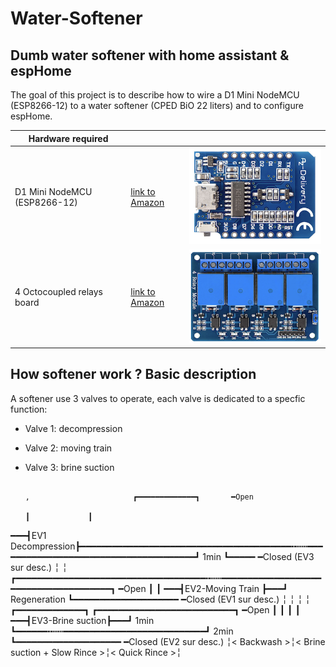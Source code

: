 # Water-Softener
## Dumb water softener with home assistant & espHome

The goal of this project is to describe how to wire a D1 Mini NodeMCU (ESP8266-12) to a water softener (CPED BiO 22 liters) and to configure espHome.

| Hardware required  |  |  |
| ------------- | ------------- | ------------- |
| D1 Mini NodeMCU (ESP8266-12)  | [link to Amazon](https://www.amazon.fr/gp/product/B01N9RXGHY/ref=pe_3044141_189395771_pd_te_s_qp_im?_encoding=UTF8&pd_rd_i=B01N9RXGHY&pd_rd_r=AZ70N9HMVFQYPZTPVFX5&pd_rd_w=o2N3j&pd_rd_wg=VCi3Y)  | ![](https://github.com/tom34/Water-Softener/blob/33341fb78fcdb5e3516713293c75eb1e442d207a/pics-small/NodeMCU%20-%20D1%20Mini-XS.png)|
| 4 Octocoupled relays board  | [link to Amazon](https://www.amazon.fr/gp/product/B078Q8S9S9/ref=ppx_yo_dt_b_search_asin_title?ie=UTF8&psc=1) | ![](https://github.com/tom34/Water-Softener/blob/c4f95d90308fbb6db4f89fb76a1948137767a7ac/pics-small/4%20relays%20module-XS.png)|

## How softener work ? Basic description 

A softener use 3 valves to operate, each valve is dedicated to a specfic function:
* Valve 1: decompression
* Valve 2: moving train
* Valve 3: brine suction


                                                                                ,                       ┏━━━━━━━━━━━━━┓       ━Open
                                                                                                        ┃             ┃
 ━━━┫EV1 Decompression┣━━━━━━━━━━━━━━━━━━━━━━━━━━━━━━━━━━━━━━━━╍┅┅━━━━━━━━━━━━━━━━━━━━━━━━━━━━━━━━━━━━━━┛     1min    ┗━━━━━  ━Closed (EV3 sur desc.)
                                                                                                        ╎
                                                                                                        ╎ 
                          ┏━━━━━━━━━━━━━━━━━━━━━━━━━━━━━━━━━━━━╍┅┅━━━━━━━━━━━━━━━━━━━━━━━━━━━━━━━━━━━━━━┓                     ━Open
                          ┃                                                                             ┃
 ━━━┫EV2-Moving Train ┣━━━┛                               Regeneration                                  ┗━━━━━━━━━━━━━━━━━━━━ ━Closed (EV1 sur desc.)
                          ╎                                                                             ╎
                          ╎                                                                             ╎
                          ┏━━━━━━━━━━━━━┓                                    ┏━━━━━━━━━━━━━━━━━━━━━━━━━━┓                     ━Open
                          ┃             ┃                                    ┃                          ┃
 ━━━┫EV3-Brine suction┣━━━┛    1min     ┗━━━━━━╍┅┅━━━━━━━━━━━━━━━━━━━━━━━━━━━┛           2min           ┗━━━━━━━━━━━━━━━━━━━━ ━Closed (EV2 sur desc.)
                          ╎<  Backwash >╎<  Brine suction + Slow Rince      >╎<       Quick Rince      >╎      
